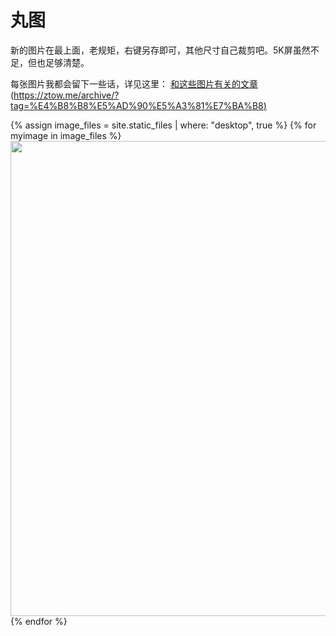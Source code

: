 # 丸图


新的图片在最上面，老规矩，右键另存即可，其他尺寸自己裁剪吧。5K屏虽然不足，但也足够清楚。

每张图片我都会留下一些话，详见这里：
[和这些图片有关的文章]()([https://ztow.me/archive/?tag=%E4%B8%B8%E5%AD%90%E5%A3%81%E7%BA%B8)
]()




{% assign image\_files = site.static\_files | where: "desktop", true %}
{% for myimage in image\_files %}
<img src="{{ myimage.path }}" width="760px">
<br>
{% endfor %}

